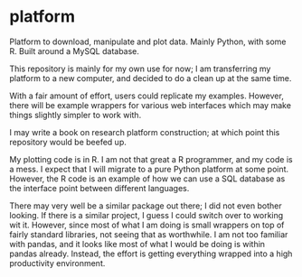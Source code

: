# platform
Platform to download, manipulate and plot data. Mainly Python, with some R. Built around a MySQL database.

This repository is mainly for my own use for now; I am transferring my platform to a new computer, and decided to do a clean up 
at the same time.

With a fair amount of effort, users could replicate my examples. However, there will be example wrappers for various web interfaces
which may make things slightly simpler to work with.

I may write a book on research platform construction; at which point this repository would be beefed up.

My plotting code is in R. I am not that great a R programmer, and my code is a mess. I expect that I will migrate to a pure Python platform at some point. However, the R code is an example of how we can use a SQL database as the interface point between 
different languages.

There may very well be a similar package out there; I did not even bother looking. If there is a similar project, I guess I 
could switch over to working wit it. However, since most of what I am doing is small wrappers on top of fairly standard
libraries, not seeing that as worthwhile. I am not too familiar with pandas, and it looks like most of what I would be doing is
within pandas already. Instead, the effort is getting everything wrapped into a high productivity environment.
